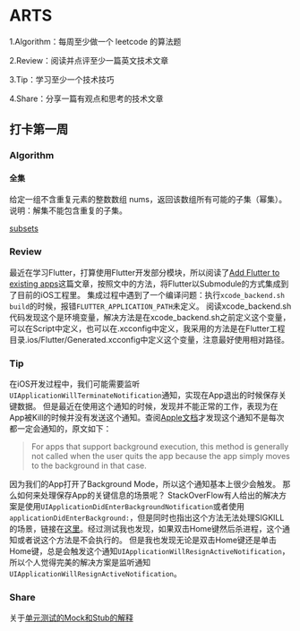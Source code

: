 # ARTS
1.Algorithm：每周至少做一个 leetcode 的算法题

2.Review：阅读并点评至少一篇英文技术文章

3.Tip：学习至少一个技术技巧

4.Share：分享一篇有观点和思考的技术文章

## 打卡第一周

### Algorithm

#### 全集

给定一组不含重复元素的整数数组 nums，返回该数组所有可能的子集（幂集）。 说明：解集不能包含重复的子集。

[subsets](https://github.com/lordlamb/leetcode/tree/master/subsets)

### Review

最近在学习Flutter，打算使用Flutter开发部分模块，所以阅读了[Add Flutter to existing apps](https://github.com/flutter/flutter/wiki/Add-Flutter-to-existing-apps)这篇文章，按照文中的方法，将Flutter以Submodule的方式集成到了目前的iOS工程里。
集成过程中遇到了一个编译问题：执行`xcode_backend.sh build`的时候，报错`FLUTTER_APPLICATION_PATH`未定义。
阅读xcode_backend.sh代码发现这个是环境变量，解决方法是在xcode_backend.sh之前定义这个变量，可以在Script中定义，也可以在.xcconfig中定义，我采用的方法是在Flutter工程目录.ios/Flutter/Generated.xcconfig中定义这个变量，注意最好使用相对路径。

### Tip
在iOS开发过程中，我们可能需要监听`UIApplicationWillTerminateNotification`通知，实现在App退出的时候保存关键数据。
但是最近在使用这个通知的时候，发现并不能正常的工作，表现为在App被Kill的时候并没有发送这个通知。查阅[Apple文档](https://developer.apple.com/documentation/uikit/uiapplicationdelegate/1623111-applicationwillterminate?language=objc)才发现这个通知不是每次都一定会通知的，原文如下：
>For apps that support background execution, this method is generally not called when the user quits the app because the app simply moves to the background in that case.

因为我们的App打开了Background Mode，所以这个通知基本上很少会触发。
那么如何来处理保存App的关键信息的场景呢？
StackOverFlow有人给出的解决方案是使用`UIApplicationDidEnterBackgroundNotification`或者使用`applicationDidEnterBackground:`，但是同时也指出这个方法无法处理SIGKILL的场景，链接在[这里](https://stackoverflow.com/questions/7818045/applicationwillterminate-when-is-it-called-and-when-not)。经过测试我也发现，如果双击Home键然后杀进程，这个通知或者说这个方法是不会执行的。
但是我也发现无论是双击Home键还是单击Home键，总是会触发这个通知`UIApplicationWillResignActiveNotification`，所以个人觉得完美的解决方案是监听通知`UIApplicationWillResignActiveNotification`。

### Share

关于[单元测试的Mock和Stub的解释](https://www.jianshu.com/p/93a21018a6ba)
